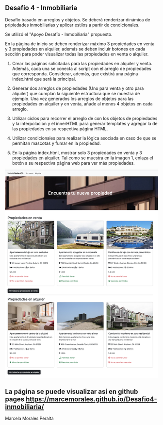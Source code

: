 ## Desafio 4 - Inmobiliaria ##

Desafío basado en arreglos y objetos.
Se deberá renderizar dinámica de pripiedades inmobiliarias y aplicar estilos a partir de condicionales.

Se utilizó el "Apoyo Desafío - Inmobiliaria" propuesto.

En la página de inicio se deben renderizar máximo 3 propiedades en venta y 3 propiedades
en alquiler, además se deben incluir botones en cada sección para poder visualizar todas las
propiedades en venta o alquiler.

1. Crear las páginas solicitadas para las propiedades en alquiler y venta. Además, cada
una se conecta al script con el arreglo de propiedades que corresponda. Considerar,
además, que existirá una página index.html que será la principal.

2. Generar dos arreglos de propiedades (Uno para venta y otro para alquiler) que
cumplan la siguiente estructura que se muestra de ejemplo. Una vez generados los
arreglos de objetos para las propiedades en alquiler y en venta, añade al menos 4
objetos en cada arreglo.

3. Utilizar ciclos para recorrer el arreglo de con los objetos de propiedades y la
interpolación y el innerHTML para generar templates y agregar la de las propiedades
en su respectiva página HTML.

4. Utilizar condicionales para realizar la lógica asociada en caso de que se permitan
mascotas y fumar en la propiedad.

5. En la página index.html, mostrar solo 3 propiedades en venta y 3 propiedades en
alquiler. Tal como se muestra en la imagen 1, enlaza el botón a su respectiva página
web para ver más propiedades.

<img src="./assets/img/pagina-principal.png" alt="página principal">

La página se puede visualizar así en github pages https://marcemorales.github.io/Desafio4-inmobiliaria/
------
Marcela Morales Peralta